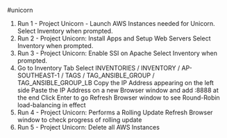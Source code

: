 #unicorn

1. Run 1 - Project Unicorn - Launch AWS Instances needed for Unicorn.
      Select <Username> Inventory when prompted.
2. Run 2 - Project Unicorn: Install Apps and Setup Web Servers
      Select <Username> Inventory when prompted.
3. Run 3 - Project Unicorn: Enable SSI on Apache
      Select <Username> Inventory when prompted.
4. Go to Inventory Tab
      Select INVENTORIES / <Username>INVENTORY / AP-SOUTHEAST-1 / TAGS / TAG_ANSIBLE_GROUP / TAG_ANSIBLE_GROUP_LB
      Copy the IP Address appearing on the left side
      Paste the IP Address on a new Browser window and add :8888 at the end
      Click Enter to go
      Refresh Browser window to see Round-Robin load-balancing in effect
5. Run 4 - Project Unicorn: Performs a Rolling Update
      Refresh Browser window to check progress of rolling update
6. Run 5 - Project Unicorn: Delete all AWS Instances

